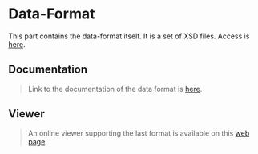 # Data-Format
This part contains the data-format itself.
It is a set of XSD files. Access is [here][xsdFiles].

## Documentation
> Link to the documentation of the data format is [here][dataformat].

## Viewer
> An online viewer supporting the last format is available on this [web page][viewer].


[dataformat]: <https://openhcmstandard.github.io/Data-Format/>
[viewer]: <https://openhcmstandard.github.io/OpenHCMViewer/>
[xsdFiles]: <https://github.com/OpenHCMStandard/Data-Format/blob/master/OpenHCM-Files>
